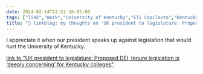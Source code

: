 ```yaml
---
date: 2024-02-14T12:51:16-05:00
tags: ["link","Work","University of Kentucky","Eli Capilouto","Kentucky General Assembly","DEI","tenure"]
title: "🔗 linkblog: my thoughts on 'UK president to legislature: Proposed DEI, tenure legislation is ‘deeply concerning’ for Kentucky colleges'"
---
```

I appreciate it when our president speaks up against legislation that would hurt the University of Kentucky.

[link to "UK president to legislature: Proposed DEI, tenure legislation is ‘deeply concerning’ for Kentucky colleges"](https://www.kentucky.com/news/local/education/article285472277.html#storylink=rss)